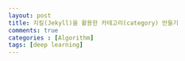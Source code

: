 ```yaml
---
layout: post
title: 지킬(Jekyll)을 활용한 카테고리(category) 만들기
comments: true
categories : [Algorithm]
tags: [deep learning]
---
```

